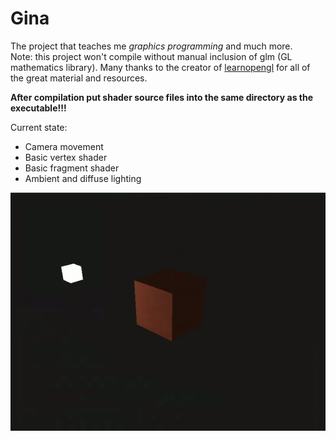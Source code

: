 # Gina

The project that teaches me *graphics programming* and much more.<br>
Note: this project won't compile without manual inclusion of glm (GL mathematics library). Many thanks to the creator of [learnopengl](https://www.learnopengl.com) for all of the great material and resources.

**After compilation put shader source files into the same directory as the executable!!!**

Current state:
 - Camera movement
 - Basic vertex shader
 - Basic fragment shader
 - Ambient and diffuse lighting

![](cube.gif)
